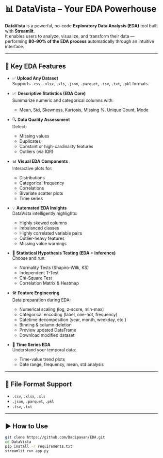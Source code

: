 # 📊 DataVista – Your EDA Powerhouse

**DataVista** is a powerful, no-code **Exploratory Data Analysis (EDA)** tool built with **Streamlit**.  
It enables users to analyze, visualize, and transform their data — performing **80–90% of the EDA process** automatically through an intuitive interface.

---

## 🚀 Key EDA Features

- ✅ **Upload Any Dataset**  
  Supports `.csv`, `.xlsx`, `.xls`, `.json`, `.parquet`, `.tsv`, `.txt`, `.pkl` formats.

- 📈 **Descriptive Statistics (EDA Core)**  
  Summarize numeric and categorical columns with:
  - Mean, Std, Skewness, Kurtosis, Missing %, Unique Count, Mode

- 🔍 **Data Quality Assessment**  
  Detect:
  - Missing values
  - Duplicates
  - Constant or high-cardinality features
  - Outliers (via IQR)

- 📊 **Visual EDA Components**  
  Interactive plots for:
  - Distributions
  - Categorical frequency
  - Correlations
  - Bivariate scatter plots
  - Time series

- 💡 **Automated EDA Insights**  
  DataVista intelligently highlights:
  - Highly skewed columns
  - Imbalanced classes
  - Highly correlated variable pairs
  - Outlier-heavy features
  - Missing value warnings

- 🧪 **Statistical Hypothesis Testing (EDA + Inference)**  
  Choose and run:
  - Normality Tests (Shapiro-Wilk, KS)
  - Independent T-Test
  - Chi-Square Test
  - Correlation Matrix & Heatmap

- 🛠️ **Feature Engineering**  
  Data preparation during EDA:
  - Numerical scaling (log, z-score, min-max)
  - Categorical encoding (label, one-hot, frequency)
  - Datetime decomposition (year, month, weekday, etc.)
  - Binning & column deletion
  - Preview updated DataFrame
  - Download modified dataset

- 📅 **Time Series EDA**  
  Understand your temporal data:
  - Time-value trend plots
  - Date range, frequency, mean, std analysis

---

## 📁 File Format Support

- `.csv`, `.xlsx`, `.xls`
- `.json`, `.parquet`, `.pkl`
- `.tsv`, `.txt`

---

## ▶️ How to Use

```bash
git clone https://github.com/Dadipavan/EDA.git
cd DataVista
pip install -r requirements.txt
streamlit run app.py
